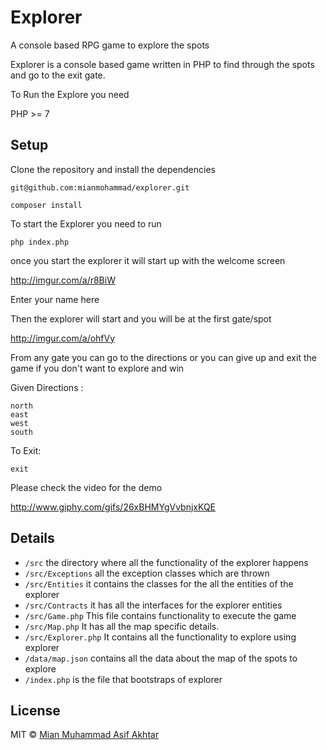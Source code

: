 # Explorer

A console based RPG game to explore the spots

Explorer is a console based game written in PHP to find through the spots and go to the exit gate.

To Run the Explore you need 

PHP >= 7

## Setup

Clone the repository and install the dependencies

```
git@github.com:mianmohammad/explorer.git
```

```
composer install
```

To start the Explorer you need to run 

```
php index.php
```

once you start the explorer it will start up with the welcome screen

http://imgur.com/a/r8BiW

Enter your name here

Then the explorer will start and you will be at the first gate/spot

http://imgur.com/a/ohfVy

From any gate you can go to the directions or you can give up and exit the game if you don't
want to explore and win

Given Directions :
```
north
east
west
south
```
To Exit:

```
exit
```

Please check the video for the demo 

http://www.giphy.com/gifs/26xBHMYgVvbnjxKQE

## Details

- `/src` the directory where all the functionality of the explorer happens
- `/src/Exceptions` all the exception classes which are thrown
- `/src/Entities` it contains the classes for the all the entities of the explorer
- `/src/Contracts` it has all the interfaces for the explorer entities
- `/src/Game.php` This file contains functionality to execute the game
- `/src/Map.php` It has all the map specific details.
- `/src/Explorer.php` It contains all the functionality to explore using explorer
- `/data/map.json` contains all the data about the map of the spots to explore
- `/index.php` is the file that bootstraps of explorer


## License
 
 MIT &copy; [Mian Muhammad Asif Akhtar](http://mianasif.info)